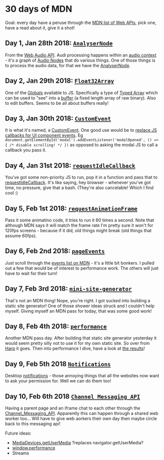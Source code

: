 # 30 days of MDN

Goal: every day have a peruse through the [MDN list of Web APIs](https://developer.mozilla.org/en-US/docs/Web/API), pick one, have a read about it, give it a shot!

## Day 1, Jan 28th 2018: [`AnalyserNode`](https://ijmccallum.github.io/30-days-of/MDN/AnalyserNode/)

From the [Web Audio API](https://developer.mozilla.org/en-US/docs/Web/API/Web_Audio_API). Audi processing happens within an [audio context](https://developer.mozilla.org/en-US/docs/Web/API/AudioContext) - it's a graph of [Audio Nodes](https://developer.mozilla.org/en-US/docs/Web/API/AudioNode) that do various things. One of those things is to process the audio data, for that we have the [AnalyserNode](https://developer.mozilla.org/en-US/docs/Web/API/AnalyserNode).

## Day 2, Jan 29th 2018: [`Float32Array`](https://ijmccallum.github.io/30-days-of/MDN/Float32Array/)

One of the [Globals](https://developer.mozilla.org/en-US/docs/Web/JavaScript/Reference/Global_Objects) available to JS. Specifically a type of [Typed Array](https://developer.mozilla.org/en-US/docs/Web/JavaScript/Typed_arrays) which can be used to "see" into a [buffer](https://developer.mozilla.org/en-US/docs/Web/JavaScript/Reference/Global_Objects/ArrayBuffer) (a fixed length array of raw binary). Also to edit buffers. Seems to be all about buffers really!

## Day 3, Jan 30th 2018: [`CustomEvent`](https://ijmccallum.github.io/30-days-of/MDN/CustomEvent/)

It is what it's named, a [CustomEvent](https://developer.mozilla.org/en-US/docs/Web/API/CustomEvent). One good use would be to [replace JS callbacks for UI component events](https://css-tricks.com/custom-events-are-pretty-cool/). Eg `document.getElementById('modal').addEventListener('modalOpened', () => { /* disable scrolling! */ })` as opposed to asking the modal JS to call a callback you pass it.

## Day 4, Jan 31st 2018: [`requestIdleCallback`](https://ijmccallum.github.io/30-days-of/MDN/requestIdleCallback/)

You've got some non-priority JS to run, pop it in a function and pass that to [requestIdleCallback](https://developer.mozilla.org/en-US/docs/Web/API/Window/requestIdleCallback). It's like saying, hey browser - whenever you've got time, no pressure, give that a bash. (They're also cancelable! Which I find cool :)

## Day 5, Feb 1st 2018: [`requestAnimationFrame`](https://ijmccallum.github.io/30-days-of/MDN/requestAnimationFrame/)

Pass it some animatino code, it tries to run it 60 times a second. Note that although MDN says it will match the frame rate I'm pretty sure it won't for 120fps screens - because if it did, old things might break (old things that assume 60fps).

## Day 6, Feb 2nd 2018: [`pageEvents`](https://ijmccallum.github.io/30-days-of/MDN/pageEvents/)

Just scroll through the [events list on MDN](https://developer.mozilla.org/en-US/docs/Web/Events) - it's a little bit bonkers. I pulled out a few that would be of interest to performance work. The others will just have to wait for their turn!

## Day 7, Feb 3rd 2018: [`mini-site-generator`](https://www.npmjs.com/package/mini-site-generator/)

That's not an MDN thing! Nope, you're right. I got sucked into building a static site generator! One of those shower ideas struck and I couldn't help myself. Giving myself an MDN pass for today, that was some good work!

## Day 8, Feb 4th 2018: [`performance`](https://ijmccallum.github.io/30-days-of/MDN/performance/)

Another MDN pass day. After building that static site generator yesterday it would seem pretty silly not to use it for my own static site. So over from [Harp](http://harpjs.com/) it goes. Then into performance I dive, have a look at [the results](https://ijmccallum.github.io/30-days-of/MDN/performance)!

## Day 9, Feb 5th 2018 [`Notifications`](https://ijmccallum.github.io/30-days-of/MDN/Notifications/)

Desktop [notifications](https://developer.mozilla.org/en-US/docs/Web/API/Notifications_API/Using_the_Notifications_API) - those annoying things that all the websites now want to ask your permission for. Well we can do them too!

## Day 10, Feb 6th 2018 [`Channel_Messaging_API`](https://ijmccallum.github.io/30-days-of/MDN/Channel_Messaging_API/)

Having a parent page and an iframe chat to each other through the [Channel_Messaging_API](https://developer.mozilla.org/en-US/docs/Web/API/Channel_Messaging_API). Apparently this can happen through a shared web worker too... Will have to give web aorkers their own day then maybe circle back to this messaging api!

Future ideas:

 - [MediaDevices.getUserMedia](https://developer.mozilla.org/en-US/docs/Web/API/MediaDevices/getUserMedia) ?replaces navigator.getUserMedia?
 - [window.performance](https://developer.mozilla.org/en-US/docs/Web/API/PerformancePaintTiming)
 - Streams